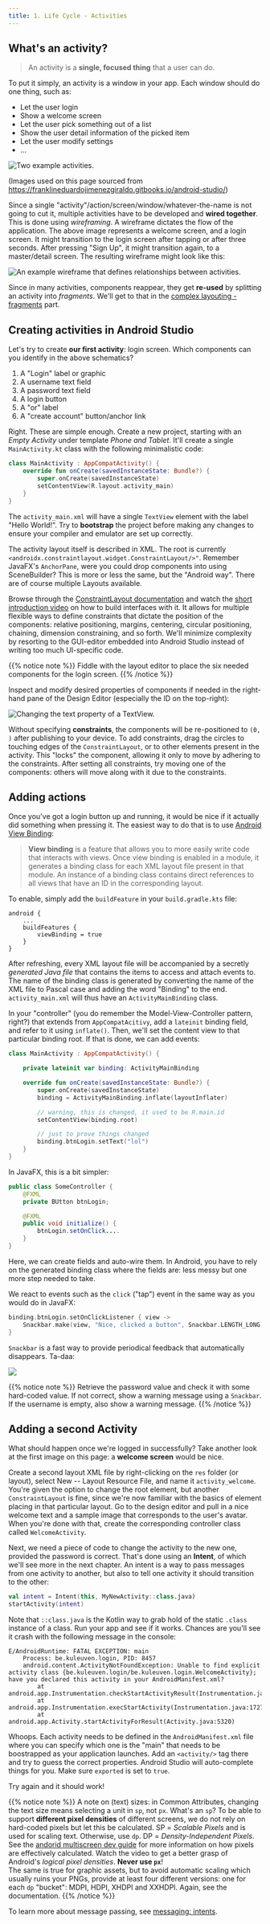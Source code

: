 ```yaml
---
title: 1. Life Cycle - Activities
---
```


## What's an activity?

> An activity is a **single, focused thing** that a user can do.

To put it simply, an activity is a window in your app. Each window should do one thing, such as:

- Let the user login
- Show a welcome screen
- Let the user pick something out of a list
- Show the user detail information of the picked item
- Let the user modify settings
- ...

![](/img/activities.png "Two example activities.")


(Images used on this page sourced from https://franklineduardojimenezgiraldo.gitbooks.io/android-studio/)

Since a single "activity"/action/screen/window/whatever-the-name is not going to cut it, multiple activities have to be developed and **wired together**. This is done using _wireframing_. A wireframe dictates the flow of the application. The above image represents a welcome screen, and a login screen. It might transition to the login screen after tapping or after three seconds. After pressing "Sign Up", it might transition again, to a master/detail screen. The resulting wireframe might look like this:

![](/img/wireframe.png "An example wireframe that defines relationships between activities.")

Since in many activities, components reappear, they get **re-used** by splitting an activity into _fragments_. We'll get to that in the [complex layouting - fragments](/android/fragments) part.

## Creating activities in Android Studio

Let's try to create **our first activity**: login screen. Which components can you identify in the above schematics?

1. A "Login" label or graphic
2. A username text field
3. A password text field
4. A login button
5. A "or" label
6. A "create account" button/anchor link

Right. These are simple enough. Create a new project, starting with an _Empty Activity_ under template _Phone and Tablet_. It'll create a single `MainActivity.kt` class with the following minimalistic code:

```kt
class MainActivity : AppCompatActivity() {
    override fun onCreate(savedInstanceState: Bundle?) {
        super.onCreate(savedInstanceState)
        setContentView(R.layout.activity_main)
    }
}
```

The `activity_main.xml` will have a single `TextView` element with the label "Hello World!". Try to **bootstrap** the project before making any changes to ensure your compiler and emulator are set up correctly. 

The activity layout itself is described in XML. The root is currently `<androidx.constraintlayout.widget.ConstraintLayout/>"`. Remember JavaFX's `AnchorPane`, were you could drop components into using SceneBuilder? This is more or less the same, but the "Android way". There are of course multiple Layouts available. 

Browse through the [ConstraintLayout documentation](https://developer.android.com/reference/androidx/constraintlayout/widget/ConstraintLayout) and watch the [short introduction video](https://www.youtube.com/watch?v=XamMbnzI5vE) on how to build interfaces with it. It allows for multiple flexible ways to define constraints that dictate the position of the components: relative positioning, margins, centering, circular positioning, chaining, dimension constraining, and so forth. We'll minimize complexity by resorting to the GUI-editor embedded into Android Studio instead of writing too much UI-specific code. 

{{% notice note %}}
Fiddle with the layout editor to place the six needed components for the login screen.
{{% /notice %}}

Inspect and modify desired properties of components if needed in the right-hand pane of the Design Editor (especially the ID on the top-right):

![](/img/designproperties.jpg "Changing the text property of a TextView.")

Without specifying **constraints**, the components will be re-positioned to `(0, )` after publishing to your device. To add constraints, drag the circles to touching edges of the `ConstraintLayout`, or to other elements present in the activity. This "locks" the component, allowing it only to move by adhering to the constraints. After setting all constraints, try moving one of the components: others will move along with it due to the constraints. 

## Adding actions 

Once you've got a login button up and running, it would be nice if it actually did something when pressing it. The easiest way to do that is to use [Android View Binding](https://developer.android.com/topic/libraries/view-binding):

> **View binding** is a feature that allows you to more easily write code that interacts with views. Once view binding is enabled in a module, it generates a binding class for each XML layout file present in that module. An instance of a binding class contains direct references to all views that have an ID in the corresponding layout.

To enable, simply add the `buildFeature` in your `build.gradle.kts` file:

```
android {
    ...
    buildFeatures {
        viewBinding = true
    }
}
```

After refreshing, every XML layout file will be accompanied by a secretly _generated Java file_ that contains the items to access and attach events to. The name of the binding class is generated by converting the name of the XML file to Pascal case and adding the word "Binding" to the end. `activity_main.xml` will thus have an `ActivityMainBinding` class. 

In your "controller" (you do remember the Model-View-Controller pattern, right?) that extends from `AppCompatAcitivy`, add a `lateinit` binding field, and refer to it using `inflate()`. Then, we'll set the content view to that particular binding root. If that is done, we can add events:

```kt
class MainActivity : AppCompatActivity() {

    private lateinit var binding: ActivityMainBinding

    override fun onCreate(savedInstanceState: Bundle?) {
        super.onCreate(savedInstanceState)
        binding = ActivityMainBinding.inflate(layoutInflater)

        // warning, this is changed, it used to be R.main.id
        setContentView(binding.root)

        // just to prove things changed
        binding.btnLogin.setText("lol")        
    }
}
```

In JavaFX, this is a bit simpler:

```java
public class SomeController {
    @FXML
    private BUtton btnLogin;

    @FXML
    public void initialize() {
        btnLogin.setOnClick....
    }
}
```

Here, we can create fields and auto-wire them. In Android, you have to rely on the generated binding class where the fields are: less messy but one more step needed to take.

We react to events such as the `click` ("tap") event in the same way as you would do in JavaFX:

```kt
binding.btnLogin.setOnClickListener { view ->
    Snackbar.make(view, "Nice, clicked a button", Snackbar.LENGTH_LONG).setAction("Action", null).show()
}
```

`Snackbar` is a fast way to provide periodical feedback that automatically disappears. Ta-daa:

![](/img/loginbtn.jpg)

{{% notice note %}}
Retrieve the password value and check it with some hard-coded value. If not correct, show a warning message using a `Snackbar`. If the username is empty, also show a warning message.
{{% /notice %}}

## Adding a second Activity

What should happen once we're logged in successfully? Take another look at the first image on this page: a **welcome screen** would be nice. 

Create a second layout XML file by right-clicking on the `res` folder (or layout), select New -- Layout Resource File, and name it `activity_welcome`. You're given the option to change the root element, but another `ConstraintLayout` is fine, since we're now familiar with the basics of element placing in that particular layout. Go to the design editor and pull in a nice welcome text and a sample image that corresponds to the user's avatar. When you're done with that, create the corresponding controller class called `WelcomeActivity`. 

Next, we need a piece of code to change the activity to the new one, provided the password is correct. That's done using an **Intent**, of which we'll see more in the next chapter. An intent is a way to pass messages from one activity to another, but also to tell one activity it should transition to the other:

```kt
val intent = Intent(this, MyNewActivity::class.java)
startActivity(intent)
```

Note that `::class.java` is the Kotlin way to grab hold of the static `.class` instance of a class. Run your app and see if it works. Chances are you'll see it crash with the following message in the console:

```
E/AndroidRuntime: FATAL EXCEPTION: main
    Process: be.kuleuven.login, PID: 8457
    android.content.ActivityNotFoundException: Unable to find explicit activity class {be.kuleuven.login/be.kuleuven.login.WelcomeActivity}; have you declared this activity in your AndroidManifest.xml?
        at android.app.Instrumentation.checkStartActivityResult(Instrumentation.java:2065)
        at android.app.Instrumentation.execStartActivity(Instrumentation.java:1727)
        at android.app.Activity.startActivityForResult(Activity.java:5320)
```

Whoops. Each activity needs to be defined in the `AndroidManifest.xml` file where you can specify which one is the "main" that needs to be boostrapped as your application launches. Add an `<activity/>` tag there and try to guess the correct properties. Android Studio will auto-complete things for you. Make sure `exported` is set to `true`.

Try again and it should work!

{{% notice note %}}
A note on (text) sizes: in Common Attributes, changing the text size means selecting a unit in `sp`, not `px`. What's an `sp`? To be able to support **different pixel densities** of different screens, we do not rely on hard-coded pixels but let this be calculated. SP = _Scalable Pixels_ and is used for scaling text. Otherwise, use `dp`. DP = _Density-Independent Pixels_. See the [andorid multiscreen dev guide](https://developer.android.com/training/multiscreen/screendensities) for more information on how pixels are effectively calculated. Watch the video to get a better grasp of Android's _logical pixel densities_. **Never use `px`**! <br/>The same is true for graphic assets, but to avoid automatic scaling which usually ruins your PNGs, provide at least four different versions: one for each `dp` "bucket": MDPI, HDPI, XHDPI and XXHDPI. Again, see the documentation. 
{{% /notice %}}

To learn more about message passing, see [messaging: intents](/android/intents).
